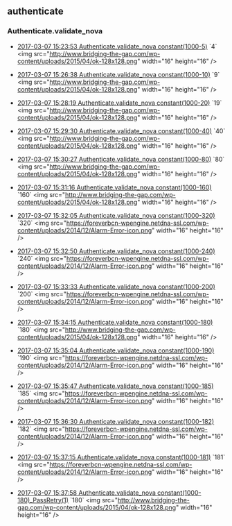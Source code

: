 

## authenticate

### Authenticate.validate_nova

- [2017-03-07 15:23:53 Authenticate.validate_nova constant(1000-5)](https://godleon.github.io/osp_binary_test_result/0.0.48/authenticate/(20170307_152353)Authenticate.validate_nova-constant(1000-5)-PASSED.html) `4` <img src="http://www.bridging-the-gap.com/wp-content/uploads/2015/04/ok-128x128.png" width="16" height="16" \/>

- [2017-03-07 15:26:38 Authenticate.validate_nova constant(1000-10)](https://godleon.github.io/osp_binary_test_result/0.0.48/authenticate/(20170307_152638)Authenticate.validate_nova-constant(1000-10)-PASSED.html) `9` <img src="http://www.bridging-the-gap.com/wp-content/uploads/2015/04/ok-128x128.png" width="16" height="16" \/>

- [2017-03-07 15:28:19 Authenticate.validate_nova constant(1000-20)](https://godleon.github.io/osp_binary_test_result/0.0.48/authenticate/(20170307_152819)Authenticate.validate_nova-constant(1000-20)-PASSED.html) `19` <img src="http://www.bridging-the-gap.com/wp-content/uploads/2015/04/ok-128x128.png" width="16" height="16" \/>

- [2017-03-07 15:29:30 Authenticate.validate_nova constant(1000-40)](https://godleon.github.io/osp_binary_test_result/0.0.48/authenticate/(20170307_152930)Authenticate.validate_nova-constant(1000-40)-PASSED.html) `40` <img src="http://www.bridging-the-gap.com/wp-content/uploads/2015/04/ok-128x128.png" width="16" height="16" \/>

- [2017-03-07 15:30:27 Authenticate.validate_nova constant(1000-80)](https://godleon.github.io/osp_binary_test_result/0.0.48/authenticate/(20170307_153027)Authenticate.validate_nova-constant(1000-80)-PASSED.html) `80` <img src="http://www.bridging-the-gap.com/wp-content/uploads/2015/04/ok-128x128.png" width="16" height="16" \/>

- [2017-03-07 15:31:16 Authenticate.validate_nova constant(1000-160)](https://godleon.github.io/osp_binary_test_result/0.0.48/authenticate/(20170307_153116)Authenticate.validate_nova-constant(1000-160)-PASSED.html) `160` <img src="http://www.bridging-the-gap.com/wp-content/uploads/2015/04/ok-128x128.png" width="16" height="16" \/>

- [2017-03-07 15:32:05 Authenticate.validate_nova constant(1000-320)](https://godleon.github.io/osp_binary_test_result/0.0.48/authenticate/(20170307_153205)Authenticate.validate_nova-constant(1000-320)-FAILED.html) `320` <img src="https://foreverbcn-wpengine.netdna-ssl.com/wp-content/uploads/2014/12/Alarm-Error-icon.png" width="16" height="16" \/>

- [2017-03-07 15:32:50 Authenticate.validate_nova constant(1000-240)](https://godleon.github.io/osp_binary_test_result/0.0.48/authenticate/(20170307_153250)Authenticate.validate_nova-constant(1000-240)-FAILED.html) `240` <img src="https://foreverbcn-wpengine.netdna-ssl.com/wp-content/uploads/2014/12/Alarm-Error-icon.png" width="16" height="16" \/>

- [2017-03-07 15:33:33 Authenticate.validate_nova constant(1000-200)](https://godleon.github.io/osp_binary_test_result/0.0.48/authenticate/(20170307_153333)Authenticate.validate_nova-constant(1000-200)-FAILED.html) `200` <img src="https://foreverbcn-wpengine.netdna-ssl.com/wp-content/uploads/2014/12/Alarm-Error-icon.png" width="16" height="16" \/>

- [2017-03-07 15:34:15 Authenticate.validate_nova constant(1000-180)](https://godleon.github.io/osp_binary_test_result/0.0.48/authenticate/(20170307_153415)Authenticate.validate_nova-constant(1000-180)-PASSED.html) `180` <img src="http://www.bridging-the-gap.com/wp-content/uploads/2015/04/ok-128x128.png" width="16" height="16" \/>

- [2017-03-07 15:35:04 Authenticate.validate_nova constant(1000-190)](https://godleon.github.io/osp_binary_test_result/0.0.48/authenticate/(20170307_153504)Authenticate.validate_nova-constant(1000-190)-FAILED.html) `190` <img src="https://foreverbcn-wpengine.netdna-ssl.com/wp-content/uploads/2014/12/Alarm-Error-icon.png" width="16" height="16" \/>

- [2017-03-07 15:35:47 Authenticate.validate_nova constant(1000-185)](https://godleon.github.io/osp_binary_test_result/0.0.48/authenticate/(20170307_153547)Authenticate.validate_nova-constant(1000-185)-FAILED.html) `185` <img src="https://foreverbcn-wpengine.netdna-ssl.com/wp-content/uploads/2014/12/Alarm-Error-icon.png" width="16" height="16" \/>

- [2017-03-07 15:36:30 Authenticate.validate_nova constant(1000-182)](https://godleon.github.io/osp_binary_test_result/0.0.48/authenticate/(20170307_153630)Authenticate.validate_nova-constant(1000-182)-FAILED.html) `182` <img src="https://foreverbcn-wpengine.netdna-ssl.com/wp-content/uploads/2014/12/Alarm-Error-icon.png" width="16" height="16" \/>

- [2017-03-07 15:37:15 Authenticate.validate_nova constant(1000-181)](https://godleon.github.io/osp_binary_test_result/0.0.48/authenticate/(20170307_153715)Authenticate.validate_nova-constant(1000-181)-FAILED.html) `181` <img src="https://foreverbcn-wpengine.netdna-ssl.com/wp-content/uploads/2014/12/Alarm-Error-icon.png" width="16" height="16" \/>

- [2017-03-07 15:37:58 Authenticate.validate_nova constant(1000-180)_PassRetry(1)](https://godleon.github.io/osp_binary_test_result/0.0.48/authenticate/(20170307_153758)Authenticate.validate_nova-constant(1000-180)_PassRetry(1)-PASSED.html) `180` <img src="http://www.bridging-the-gap.com/wp-content/uploads/2015/04/ok-128x128.png" width="16" height="16" \/>
